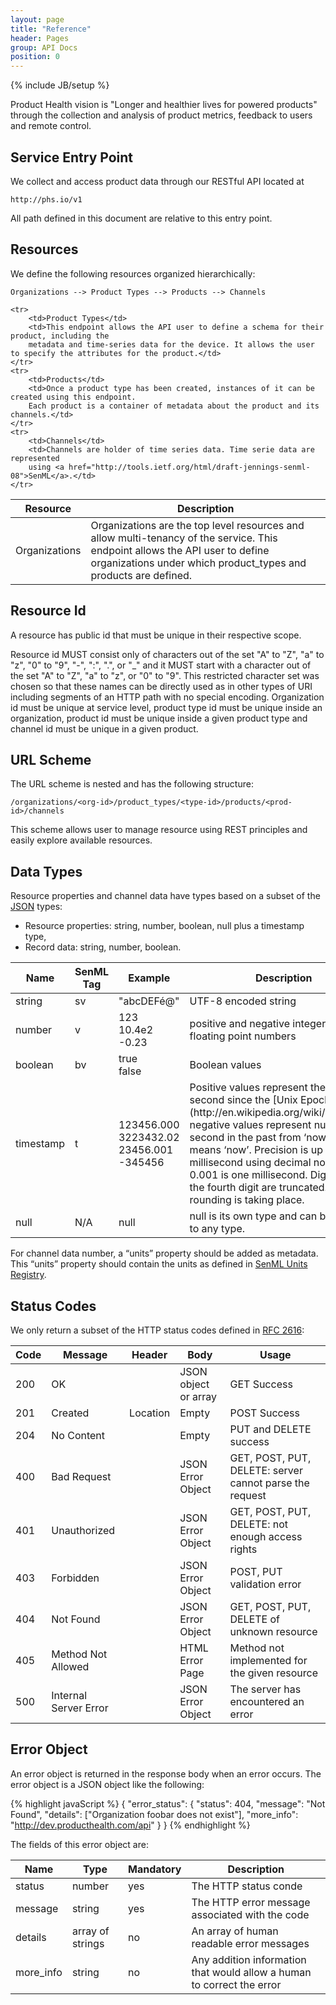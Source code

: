 ```yaml
---
layout: page
title: "Reference"
header: Pages
group: API Docs
position: 0
---
```

{% include JB/setup %}


Product Health vision is "Longer and healthier lives for powered products" through the collection and analysis of
product metrics, feedback to users and remote control.

Service Entry Point
-------------------

We collect and access product data through our RESTful API located at

    http://phs.io/v1

All path defined in this document are relative to this entry point.

Resources
---------

We define the following resources organized hierarchically:

    Organizations --> Product Types --> Products --> Channels


<table class="content">
  <thead>
    <tr>
        <th><strong>Resource</strong></th>
        <th><strong>Description</strong></th>
    </tr>
  </thead>
  <tbody>
    <tr>
        <td>Organizations</td>
        <td>Organizations are the top level resources and allow multi-tenancy of the service.
        This endpoint allows the API user to define organizations under which product_types and products
        are defined.</td>
    </tr>

    <tr>
        <td>Product Types</td>
        <td>This endpoint allows the API user to define a schema for their product, including the
        metadata and time-series data for the device. It allows the user to specify the attributes for the product.</td>
    </tr>
    <tr>
        <td>Products</td>
        <td>Once a product type has been created, instances of it can be created using this endpoint.
        Each product is a container of metadata about the product and its channels.</td>
    </tr>
    <tr>
        <td>Channels</td>
        <td>Channels are holder of time series data. Time serie data are represented
        using <a href="http://tools.ietf.org/html/draft-jennings-senml-08">SenML</a>.</td>
    </tr>
  </tbody>
</table>


Resource Id
-----------

A resource has public id that must be unique in their respective scope.

Resource id MUST consist only of characters out of the set "A" to "Z", "a" to "z", "0" to "9", "-", ":", ".", or "_" and
it MUST start with a character out of the set "A" to "Z", "a" to "z", or "0" to "9".  This restricted character set was
chosen so that these names can be directly used as in other types of URI including segments of an HTTP path with no
special encoding.  Organization id must be unique at service level, product type id must be unique inside an
organization, product id must be unique inside a given product type and channel id must be unique in a given product.


URL Scheme
----------

The URL scheme is nested and has the following structure:

    /organizations/<org-id>/product_types/<type-id>/products/<prod-id>/channels

This scheme allows user to manage resource using REST principles and easily explore available resources.

Data Types
----------

Resource properties and channel data have types based on a subset of the [JSON](http://json.org/) types:

* Resource properties: string, number, boolean, null plus a timestamp type,
* Record data: string, number, boolean.

<table class="content">
  <thead>
    <tr>
        <th><strong>Name</strong></th>
        <th><strong>SenML Tag</strong></th>
        <th><strong>Example</strong></th>
        <th><strong>Description</strong></th>
    </tr>
  </thead>
  <tbody>
    <tr>
        <td>string</td>
        <td>sv</td>
        <td>&quot;abcDEF&eacute;@&quot;</td>
        <td>UTF-8 encoded string</td>
    </tr>
    <tr>
        <td>number</td>
        <td>v</td>
        <td>
            123<br/>
            10.4e2<br/>
            -0.23
        </td>
        <td>positive and negative integer and floating point numbers</td>
    </tr>
    <tr>
        <td>boolean</td>
        <td>bv</td>
        <td>
            true<br/>
            false
        </td>
        <td>Boolean values</td>
    </tr>
    <tr>
        <td>timestamp</td>
        <td>t</td>
        <td>
            123456.000<br/>
            3223432.02<br/>
            23456.001<br/>
            -345456
        </td>
        <td>Positive values represent the number of second since the
            [Unix Epoch](http://en.wikipedia.org/wiki/Unix_time), negative values represent
            number of second in the past from ‘now’, zero means ‘now’.  Precision is up to the millisecond using
            decimal notation.  0.001 is one millisecond.  Digits from the fourth digit are truncated.  No rounding
            is taking place.</td>
    </tr>
    <tr>
        <td>null</td>
        <td>N/A</td>
        <td>null</td>
        <td>null is its own type and can be assigned to any type.</td>
    </tr>
  </tbody>
</table>

For channel data number, a “units” property should be added as metadata.
This “units” property should contain the units as defined in
[SenML Units Registry](http://tools.ietf.org/html/draft-jennings-senml-08#section-10.1).

Status Codes
------------

We only return a subset of the HTTP status codes defined in
[RFC 2616](http://www.w3.org/Protocols/rfc2616/rfc2616-sec10.html):

<table class="content">
    <thead>
    <tr>
        <th><strong>Code</strong></th>
        <th><strong>Message</strong></th>
        <th><strong>Header</strong></th>
        <th><strong>Body</strong></th>
        <th><strong>Usage</strong></th>
    </tr>
    </thead>
    <tbody>
    <tr>
        <td>200</td>
        <td>OK</td>
        <td></td>
        <td>JSON object or array</td>
        <td>GET Success</td>
    </tr>
    <tr>
        <td>201</td>
        <td>Created</td>
        <td>Location</td>
        <td>Empty</td>
        <td>POST Success</td>
    </tr>
    <tr>
        <td>204</td>
        <td>No Content</td>
        <td></td>
        <td>Empty</td>
        <td>PUT and DELETE success</td>
    </tr>
    <tr>
        <td>400</td>
        <td>Bad Request</td>
        <td></td>
        <td>JSON Error Object</td>
        <td>GET, POST, PUT, DELETE: server cannot parse the request</td>
    </tr>
    <tr>
        <td>401</td>
        <td>Unauthorized</td>
        <td></td>
        <td>JSON Error Object</td>
        <td>GET, POST, PUT, DELETE: not enough access rights</td>
    </tr>
    <tr>
        <td>403</td>
        <td>Forbidden</td>
        <td></td>
        <td>JSON Error Object</td>
        <td>POST, PUT validation error</td>
    </tr>
    <tr>
        <td>404</td>
        <td>Not Found</td>
        <td></td>
        <td>JSON Error Object</td>
        <td>GET, POST, PUT, DELETE of unknown resource</td>
    </tr>
    <tr>
        <td>405</td>
        <td>Method Not Allowed</td>
        <td></td>
        <td>HTML Error Page</td>
        <td>Method not implemented for the given resource</td>
    </tr>
    <tr>
        <td>500</td>
        <td>Internal Server Error</td>
        <td></td>
        <td>JSON Error Object</td>
        <td>The server has encountered an error</td>
    </tr>
    </tbody>
</table>

Error Object
------------

An error object is returned in the response body when an error occurs.  The error object is a JSON object like
the following:

{% highlight javaScript %}
{
    "error_status": {
        "status": 404,
        "message": "Not Found",
        "details": ["Organization foobar does not exist"],
        "more_info": "http://dev.producthealth.com/api"
    }
}
{% endhighlight %}

The fields of this error object are:

<table class="content">
    <thead>
    <tr>
        <th><strong>Name</strong></th>
        <th><strong>Type</strong></th>
        <th><strong>Mandatory</strong></th>
        <th><strong>Description</strong></th>
    </tr>
    </thead>
    <tbody>
    <tr>
        <td>status</td>
        <td>number</td>
        <td>yes</td>
        <td>The HTTP status conde</td>
    </tr>
    <tr>
        <td>message</td>
        <td>string</td>
        <td>yes</td>
        <td>The HTTP error message associated with the code</td>
    </tr>
    <tr>
        <td>details</td>
        <td>array of strings</td>
        <td>no</td>
        <td>An array of human readable error messages</td>
    </tr>
    <tr>
        <td>more_info</td>
        <td>string</td>
        <td>no</td>
        <td>Any addition information that would allow a human to correct the error</td>
    </tr>
    </tbody>
</table>

